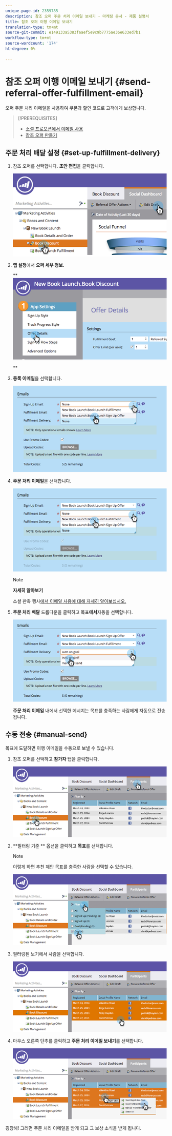 ```yaml
---
unique-page-id: 2359785
description: 참조 오퍼 주문 처리 이메일 보내기 - 마케팅 문서 - 제품 설명서
title: 참조 오퍼 이행 이메일 보내기
translation-type: tm+mt
source-git-commit: e149133a5383faaef5e9c9b7775ae36e633ed7b1
workflow-type: tm+mt
source-wordcount: '174'
ht-degree: 0%

---
```



# 참조 오퍼 이행 이메일 보내기 {#send-referral-offer-fulfillment-email}

오퍼 주문 처리 이메일을 사용하여 쿠폰과 할인 코드로 고객에게 보상합니다.

>[!PREREQUISITES]
>
>* [소셜 프로모션에서 이메일 사용](../../../../product-docs/demand-generation/social/social-functions/use-emails-in-social-promotions.md)
>* [참조 오퍼 만들기](create-a-referral-offer.md)

>



## 주문 처리 배달 설정 {#set-up-fulfillment-delivery}

1. 참조 오퍼를 선택합니다. **초안 편집**&#x200B;을 클릭합니다.

   ![](assets/image2015-4-20-16-3a3-3a14.png)

1. **앱 설정**&#x200B;에서 **오퍼 세부 정보.**

   ** ![](assets/image2015-4-23-12-3a53-3a16.png)

   **

1. **등록 이메일**&#x200B;을 선택합니다.

   ![](assets/image2015-4-23-12-3a58-3a52.png)

1. **주문 처리 이메일**&#x200B;을 선택합니다.

   ![](assets/image2015-4-23-13-3a4-3a40.png)

   >[!NOTE]
   >
   >**자세히 알아보기**
   >
   >
   >소셜 판촉 행사[에서 이메일 사용에 대해 자세히 알아보십시오.](../../../../product-docs/demand-generation/social/social-functions/use-emails-in-social-promotions.md)

1. **주문 처리 배달** 드롭다운을 클릭하고 목표&#x200B;**에서**&#x200B;자동을 선택합니다.

   ![](assets/image2015-4-23-13-3a13-3a33.png)

   **주문 처리 이메일** 내에서 선택한 메시지는 목표를 충족하는 사람에게 자동으로 전송됩니다.

## 수동 전송 {#manual-send}

목표에 도달하면 이행 이메일을 수동으로 보낼 수 있습니다.

1. 참조 오퍼를 선택하고 **참가자** 탭을 클릭합니다.

   ![](assets/image2015-4-20-15-3a37-3a14.png)

1. **필터링 기준 ** 옵션을 클릭하고 **목표**&#x200B;를 선택합니다.

   >[!NOTE]
   >
   >이렇게 하면 추천 제안 목표를 충족한 사람을 선택할 수 있습니다.

   ![](assets/image2015-4-20-15-3a59-3a11.png)

1. 필터링된 보기에서 사람을 선택합니다.

   ![](assets/2015-04-23-13-08-53.png)

1. 마우스 오른쪽 단추를 클릭하고 **주문 처리 이메일 보내기**&#x200B;를 선택합니다.

   ![](assets/2015-04-20-15-54-13.png)

굉장해! 그러면 주문 처리 이메일을 받게 되고 그 보상 소식을 받게 됩니다.
